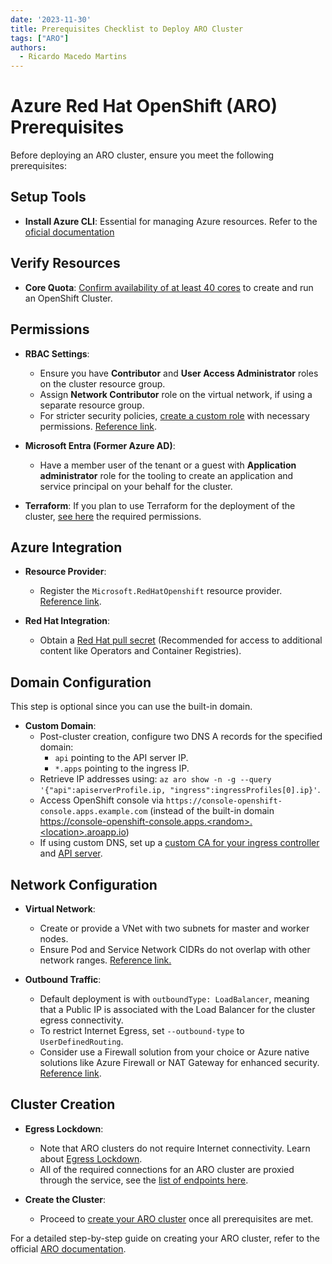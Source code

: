 ```yaml
---
date: '2023-11-30'
title: Prerequisites Checklist to Deploy ARO Cluster
tags: ["ARO"]
authors:
  - Ricardo Macedo Martins
---
```


# Azure Red Hat OpenShift (ARO) Prerequisites

Before deploying an ARO cluster, ensure you meet the following prerequisites:

## Setup Tools

- **Install Azure CLI**: Essential for managing Azure resources. Refer to the [oficial documentation](https://learn.microsoft.com/cli/azure/install-azure-cli)

## Verify Resources

- **Core Quota**: [Confirm availability of at least 40 cores](https://learn.microsoft.com/azure/quotas/per-vm-quota-requests) to create and run an OpenShift Cluster.

## Permissions

- **RBAC Settings**:
  - Ensure you have **Contributor** and **User Access Administrator** roles on the cluster resource group.
  - Assign **Network Contributor** role on the virtual network, if using a separate resource group.
  - For stricter security policies, [create a custom role](https://learn.microsoft.com/azure/role-based-access-control/custom-roles) with necessary permissions. [Reference link](https://docs.openshift.com/container-platform/4.14/installing/installing_azure/installing-azure-account.html#minimum-required-permissions-ipi-azure_installing-azure-account).

- **Microsoft Entra (Former Azure AD)**:
  - Have a member user of the tenant or a guest with **Application administrator** role for the tooling to create an application and service principal on your behalf for the cluster.
 
- **Terraform**: If you plan to use Terraform for the deployment of the cluster, [see here](https://github.com/rh-mobb/terraform-aro-permissions) the required permissions.

## Azure Integration

- **Resource Provider**:
  - Register the `Microsoft.RedHatOpenshift` resource provider. [Reference link](https://learn.microsoft.com/azure/azure-resource-manager/management/resource-providers-and-types#register-resource-provider).

- **Red Hat Integration**:
  - Obtain a [Red Hat pull secret](https://console.redhat.com/openshift/install/azure/aro-provisioned) (Recommended for access to additional content like Operators and Container Registries).

## Domain Configuration 

This step is optional since you can use the built-in domain. 

- **Custom Domain**:
  - Post-cluster creation, configure two DNS A records for the specified domain:
    - `api` pointing to the API server IP.
    - `*.apps` pointing to the ingress IP.
  - Retrieve IP addresses using: `az aro show -n -g --query '{"api":apiserverProfile.ip, "ingress":ingressProfiles[0].ip}'`.
  - Access OpenShift console via `https://console-openshift-console.apps.example.com` (instead of the built-in domain https://console-openshift-console.apps.<random>.<location>.aroapp.io)
  - If using custom DNS, set up a [custom CA for your ingress controller](https://docs.openshift.com/container-platform/4.6/security/certificates/replacing-default-ingress-certificate.html) and [API server](https://docs.openshift.com/container-platform/4.6/security/certificates/api-server.html).

## Network Configuration

- **Virtual Network**:
  - Create or provide a VNet with two subnets for master and worker nodes.
  - Ensure Pod and Service Network CIDRs do not overlap with other network ranges. [Reference link.](https://learn.microsoft.com/azure/openshift/concepts-networking#networking-for-azure-red-hat-openshift)

- **Outbound Traffic**:
  - Default deployment is with `outboundType: LoadBalancer`, meaning that a Public IP is associated with the Load Balancer for the cluster egress connectivity.
  - To restrict Internet Egress, set `--outbound-type` to `UserDefinedRouting`.
  - Consider use a Firewall solution from your choice or Azure native solutions like Azure Firewall or NAT Gateway for enhanced security. [Reference link](https://learn.microsoft.com/azure/openshift/howto-create-private-cluster-4x#create-a-private-cluster-without-a-public-ip-address).

## Cluster Creation

- **Egress Lockdown**:
  - Note that ARO clusters do not require Internet connectivity. Learn about [Egress Lockdown](https://learn.microsoft.com/azure/openshift/concepts-egress-lockdown).
  - All of the required connections for an ARO cluster are proxied through the service, see the [list of endpoints here](https://learn.microsoft.com/azure/openshift/howto-restrict-egress#endpoints-proxied-through-the-aro-service).

- **Create the Cluster**:
  - Proceed to [create your ARO cluster](/aro/private-cluster/) once all prerequisites are met.

For a detailed step-by-step guide on creating your ARO cluster, refer to the official [ARO documentation](https://learn.microsoft.com/en-us/azure/openshift/).
